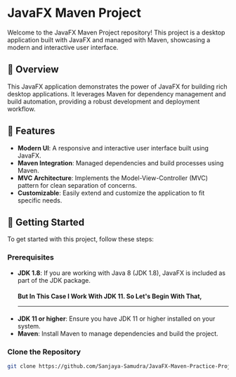 # JavaFX Maven Project

Welcome to the JavaFX Maven Project repository! This project is a desktop application built with JavaFX and managed with Maven, showcasing a modern and interactive user interface.

## 📁 Overview

This JavaFX application demonstrates the power of JavaFX for building rich desktop applications. It leverages Maven for dependency management and build automation, providing a robust development and deployment workflow.

## 🚀 Features

- **Modern UI**: A responsive and interactive user interface built using JavaFX.
- **Maven Integration**: Managed dependencies and build processes using Maven.
- **MVC Architecture**: Implements the Model-View-Controller (MVC) pattern for clean separation of concerns.
- **Customizable**: Easily extend and customize the application to fit specific needs.

## 🔧 Getting Started

To get started with this project, follow these steps:

### Prerequisites

- **JDK 1.8**: If you are working with Java 8 (JDK 1.8), JavaFX is included as part of the JDK package.
    #### But In This Case I Work With JDK 11. So Let's Begin With That, <hr>
- **JDK 11 or higher**: Ensure you have JDK 11 or higher installed on your system.
- **Maven**: Install Maven to manage dependencies and build the project.

### Clone the Repository

```bash
git clone https://github.com/Sanjaya-Samudra/JavaFX-Maven-Practice-Project-2.git

